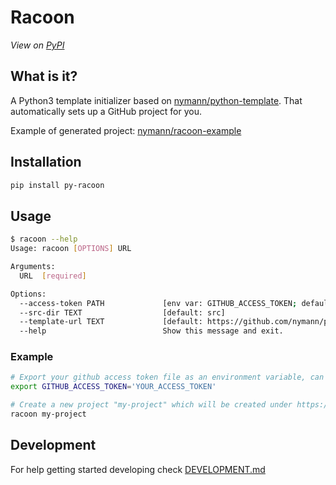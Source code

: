 # Racoon

_View on [PyPI](https://pypi.org/project/py-racoon)_

## What is it?

A Python3 template initializer based on [nymann/python-template](https://github.com/nymann/python-template). That automatically sets up a GitHub project for you.

Example of generated project: [nymann/racoon-example](https://github.com/nymann/racoon-example)

## Installation

```sh
pip install py-racoon
```

## Usage

```sh
$ racoon --help
Usage: racoon [OPTIONS] URL

Arguments:
  URL  [required]

Options:
  --access-token PATH             [env var: GITHUB_ACCESS_TOKEN; default: /home/knj/.cache/github_token]
  --src-dir TEXT                  [default: src]
  --template-url TEXT             [default: https://github.com/nymann/python-template.git]
  --help                          Show this message and exit.
```

### Example

```sh
# Export your github access token file as an environment variable, can also be provided via --github-access-token
export GITHUB_ACCESS_TOKEN='YOUR_ACCESS_TOKEN'

# Create a new project "my-project" which will be created under https://github.com/YOUR_USERNAME/my-project
racoon my-project
```

## Development

For help getting started developing check [DEVELOPMENT.md](DEVELOPMENT.md)
